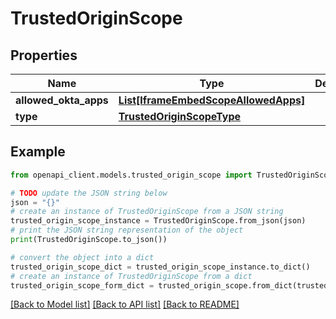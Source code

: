 # TrustedOriginScope


## Properties

Name | Type | Description | Notes
------------ | ------------- | ------------- | -------------
**allowed_okta_apps** | [**List[IframeEmbedScopeAllowedApps]**](IframeEmbedScopeAllowedApps.md) |  | [optional] 
**type** | [**TrustedOriginScopeType**](TrustedOriginScopeType.md) |  | [optional] 

## Example

```python
from openapi_client.models.trusted_origin_scope import TrustedOriginScope

# TODO update the JSON string below
json = "{}"
# create an instance of TrustedOriginScope from a JSON string
trusted_origin_scope_instance = TrustedOriginScope.from_json(json)
# print the JSON string representation of the object
print(TrustedOriginScope.to_json())

# convert the object into a dict
trusted_origin_scope_dict = trusted_origin_scope_instance.to_dict()
# create an instance of TrustedOriginScope from a dict
trusted_origin_scope_form_dict = trusted_origin_scope.from_dict(trusted_origin_scope_dict)
```
[[Back to Model list]](../README.md#documentation-for-models) [[Back to API list]](../README.md#documentation-for-api-endpoints) [[Back to README]](../README.md)


